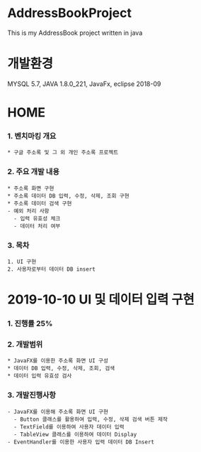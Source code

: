 # AddressBookProject
This is my AddressBook project written in java

# 개발환경 
MYSQL 5.7, JAVA 1.8.0_221, JavaFx, eclipse 2018-09

# HOME
 ### 1. 벤치마킹 개요
    * 구글 주소록 및 그 외 개인 주소록 프로젝트
    
 ###  2. 주요 개발 내용
    * 주소록 화면 구현
    * 주소록 데이터 DB 입력, 수정, 삭제, 조회 구현
    * 주소록 데이터 검색 구현
    - 예외 처리 사항
      - 입력 유효성 체크
      - 데이터 처리 여부
      
 ### 3. 목차
    1. UI 구현
    2. 사용자로부터 데이터 DB insert
    
      
# 2019-10-10 UI 및 데이터 입력 구현
### 1. 진행률 25%

### 2. 개발범위
    * JavaFX를 이용한 주소록 화면 UI 구성
    * 데이터 DB 입력, 수정, 삭제, 조회, 검색
    * 데이터 입력 유효성 검사

### 3. 개발진행사항
    - JavaFX를 이용해 주소록 화면 UI 구현
      - Button 클래스를 활용하여 입력, 수정, 삭제 검색 버튼 제작
      - TextField를 이용하여 사용자 데이터 입력
      - TableView 클래스를 이용하여 데이터 Display
    - EventHandler를 이용한 사용자 입력 데이터 DB Insert

